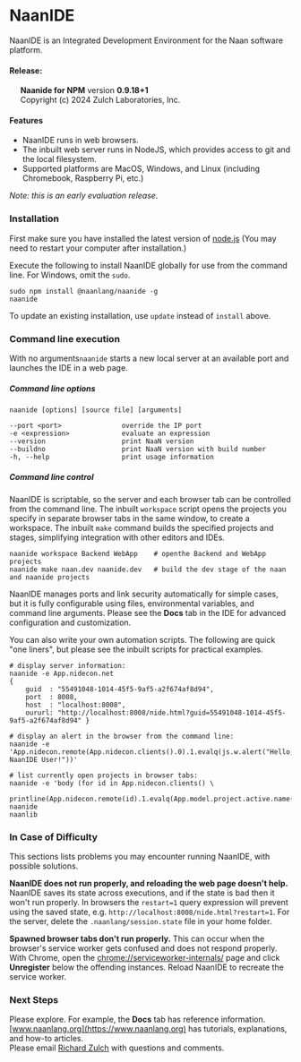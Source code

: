 NaanIDE
==========

NaanIDE is an Integrated Development Environment for the Naan software platform.

#### Release:
     **Naanide for NPM** version **0.9.18+1**  
     Copyright (c) 2024 Zulch Laboratories, Inc.

#### Features

- NaanIDE runs in web browsers.
- The inbuilt web server runs in NodeJS, which provides access to git and the local filesystem.
- Supported platforms are MacOS, Windows, and Linux (including Chromebook, Raspberry Pi, etc.)

_Note: this is an early evaluation release._

### Installation

First make sure you have installed the latest version of [node.js](http://nodejs.org/)
(You may need to restart your computer after installation.)

Execute the following to install NaanIDE globally for use from the command line. For Windows, omit the `sudo`.

    sudo npm install @naanlang/naanide -g
    naanide

To update an existing installation, use `update` instead of `install` above.

### Command line execution

With no arguments`naanide` starts a new local server at an available port and launches the IDE in a web page.

##### Command line options

    naanide [options] [source file] [arguments]

    --port <port>               override the IP port
    -e <expression>             evaluate an expression
    --version                   print NaaN version
    --buildno                   print NaaN version with build number
    -h, --help                  print usage information

##### Command line control

NaanIDE is scriptable, so the server and each browser tab can be controlled from the command line. The inbuilt `workspace` script opens the projects you specify in separate browser tabs in the same window, to create a workspace. The inbuilt `make` command builds the specified projects and stages, simplifying integration with other editors and IDEs.

	naanide workspace Backend WebApp    # openthe Backend and WebApp projects
	naanide make naan.dev naanide.dev   # build the dev stage of the naan and naanide projects

NaanIDE manages ports and link security automatically for simple cases, but it is fully configurable using files, environmental variables, and command line arguments. Please see the **Docs** tab in the IDE for advanced configuration and customization.

You can also write your own automation scripts. The following are quick "one liners", but please see the inbuilt scripts for practical examples.


    # display server information:
    naanide -e App.nidecon.net
    {
        guid  : "55491048-1014-45f5-9af5-a2f674af8d94",
        port  : 8008,
        host  : "localhost:8008",
        oururl: "http://localhost:8008/nide.html?guid=55491048-1014-45f5-9af5-a2f674af8d94" }

    # display an alert in the browser from the command line:
    naanide -e 'App.nidecon.remote(App.nidecon.clients().0).1.evalq(js.w.alert("Hello, NaanIDE User!"))'

    # list currently open projects in browser tabs:
    naanide -e 'body (for id in App.nidecon.clients() \
        printline(App.nidecon.remote(id).1.evalq(App.model.project.active.name()).1));;'
    naanide
    naanlib

### In Case of Difficulty

This sections lists problems you may encounter running NaanIDE, with possible solutions.

**NaanIDE does not run properly, and reloading the web page doesn't help.** NaanIDE saves its state across executions, and if the state is bad then it won't run properly. In browsers the `restart=1` query expression will prevent using the saved state, e.g. `http://localhost:8008/nide.html?restart=1`. For the server, delete the `.naanlang/session.state` file in your home folder.

**Spawned browser tabs don't run properly.** This can occur when the browser's service worker gets confused and does not respond properly. With Chrome, open the [chrome://serviceworker-internals/](chrome://serviceworker-internals/) page and click **Unregister** below the offending instances. Reload NaanIDE to recreate the service worker.

### Next Steps

Please explore. For example, the **Docs** tab has reference information.  
[www.naanlang.org](https://www.naanlang.org) has tutorials, explanations, and how-to articles.  
Please email [Richard Zulch](mailto:naanlang@zulchlabs.com) with questions and comments.
